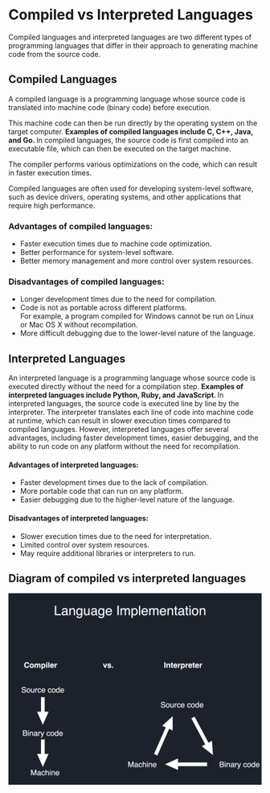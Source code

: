 # Compiled vs Interpreted Languages

Compiled languages and interpreted languages are two different types of programming languages that differ in their approach to generating machine code from the source code.

## Compiled Languages
A compiled language is a programming language whose source code is translated into machine code (binary code) before execution. 

This machine code can then be run directly by the operating system on the target computer. 
<strong>
Examples of compiled languages include C, C++, Java, and Go.
</strong>
In compiled languages, the source code is first compiled into an executable file, which can then be executed on the target machine. 

The compiler performs various optimizations on the code, which can result in faster execution times. 

Compiled languages are often used for developing system-level software, such as device drivers, operating systems, and other applications that require high performance.

### Advantages of compiled languages:

* Faster execution times due to machine code optimization.
* Better performance for system-level software.
* Better memory management and more control over system resources.

### Disadvantages of compiled languages:

* Longer development times due to the need for compilation.
* Code is not as portable across different platforms. \
For example, a program compiled for Windows cannot be run on Linux or Mac OS X without recompilation.
* More difficult debugging due to the lower-level nature of the language.


## Interpreted Languages
An interpreted language is a programming language whose source code is executed directly without the need for a compilation step. 
<strong>
Examples of interpreted languages include Python, Ruby, and JavaScript.
</strong>
In interpreted languages, the source code is executed line by line by the interpreter. The interpreter translates each line of code into machine code at runtime, which can result in slower execution times compared to compiled languages. 
However, interpreted languages offer several advantages, including faster development times, easier debugging, and the ability to run code on any platform without the need for recompilation.


#### Advantages of interpreted languages:

* Faster development times due to the lack of compilation.
* More portable code that can run on any platform.
* Easier debugging due to the higher-level nature of the language.


#### Disadvantages of interpreted languages:

* Slower execution times due to the need for interpretation.
* Limited control over system resources.
* May require additional libraries or interpreters to run.

## Diagram of compiled vs interpreted languages

![compiled_vs_interpreted](compiled_interpeted.png)